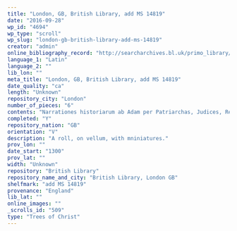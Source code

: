 ```yaml
---
title: "London, GB, British Library, add MS 14819"
date: "2016-09-28"
wp_id: "4694"
wp_type: "scroll"
wp_slug: "london-gb-british-library-add-ms-14819"
creator: "admin"
online_bibliography_record: "http://searcharchives.bl.uk/primo_library/libweb/action/display.do?fn=display&vid=IAMS_VU2&afterPDS=true&doc=IAMS032-002086486"
language_1: "Latin"
language_2: ""
lib_lon: ""
meta_title: "London, GB, British Library, add MS 14819"
date_quality: "ca"
length: "Unknown"
repository_city: "London"
number_of_pieces: "6"
contents: "Narrationes historiarum ab Adam per Patriarchas, Judices, Reges, Prophetas, et Sacerdotes eis contemporaneos, usque ad Christum, in compendium productx; cum prologo."
completed: "Y"
repository_nation: "GB"
orientation: "V"
description: "A roll, on vellum, with mniniatures."
prov_lon: ""
date_start: "1300"
prov_lat: ""
width: "Unknown"
repository: "British Library"
repository_name_and_city: "British Library, London GB"
shelfmark: "add MS 14819"
provenance: "England"
lib_lat: ""
online_images: ""
_scrolls_id: "509"
type: "Trees of Christ"
---
```




